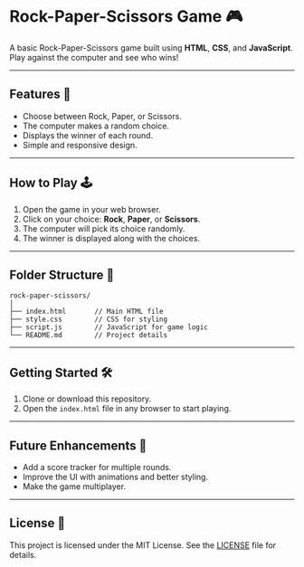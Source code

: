 # Rock-Paper-Scissors Game 🎮  

A basic Rock-Paper-Scissors game built using **HTML**, **CSS**, and **JavaScript**. Play against the computer and see who wins!  

---  

## Features 🚀  
- Choose between Rock, Paper, or Scissors.  
- The computer makes a random choice.  
- Displays the winner of each round.  
- Simple and responsive design.  

---  

## How to Play 🕹️  
1. Open the game in your web browser.  
2. Click on your choice: **Rock**, **Paper**, or **Scissors**.  
3. The computer will pick its choice randomly.  
4. The winner is displayed along with the choices.  

---  

## Folder Structure 📂  
```  
rock-paper-scissors/  
│  
├── index.html       // Main HTML file  
├── style.css        // CSS for styling  
├── script.js        // JavaScript for game logic  
└── README.md        // Project details  
```  

---  

## Getting Started 🛠️  
1. Clone or download this repository.  
2. Open the `index.html` file in any browser to start playing.  

---  

## Future Enhancements 🌟  
- Add a score tracker for multiple rounds.  
- Improve the UI with animations and better styling.  
- Make the game multiplayer.  

---  
<!-- 
## Demo Preview 🎥
*(Include a link or screenshot here if possible)*  

---   -->

## License 📜  
This project is licensed under the MIT License. See the [LICENSE](./LICENSE) file for details.